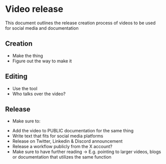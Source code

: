 # Video release
This document outlines the release creation process of videos to be used for social media and documentation

## Creation
- Make the thing
- Figure out the way to make it

## Editing
- Use the tool
- Who talks over the video?

## Release
- Make sure to:
* Add the video to PUBLIC documentation for the same thing
* Write text that fits for social media platforms
* Release on Twitter, Linkedin & Discord announcement
* Release a workflow publicly from the X account?
* Make sure to have further reading -> E.g. pointing to larger videos, blogs or documentation that utilizes the same function
